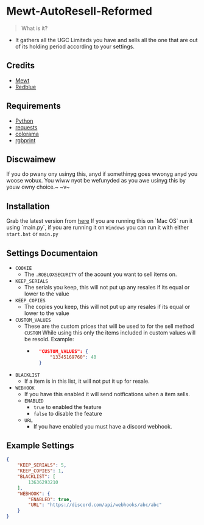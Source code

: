 # Mewt-AutoResell-Reformed

> What is it?
- It gathers all the UGC Limiteds you have and sells all the one that are out of its holding period according to your settings.

## Credits 
- [Mewt](https://discord.gg/mewt)
- [Redblue]([https://discord.gg/javaw](https://www.roblox.com/users/116781531/profile))

## Requirements
- [Python](https://www.python.org/downloads/)
- [requests](https://pypi.org/project/requests/)
- [colorama](https://pypi.org/project/colorama/)
- [rgbprint](https://pypi.org/project/rgbprint/)

## Discwaimew
If you do pwany ony usinyg this, anyd if somethinyg goes wwonyg anyd you woose wobux. You wiww nyot be wefunyded as you awe usinyg this by youw owny choice.~ ~v~

## Installation
Grab the latest version from [here]([https://github.com/workframes/mewtxjava-autosell/releases](https://github.com/JustAP1ayer/mewt-autosell-Reformed/tree/main))
If you are running this on `Mac OS` run it using `main.py`, if you are running it on `Windows` you can run it with either `start.bat` or `main.py`

## Settings Documentaion
- `COOKIE`
    * The `.ROBLOXSECURITY` of the acount you want to sell items on.
- `KEEP_SERIALS`
    * The serials you keep, this will not put up any resales if its equal or lower to the value
- `KEEP_COPIES`
    * The copies you keep, this will not put up any resales if its equal or lower to the value
- `CUSTOM_VALUES`
    * These are the custom prices that will be used to for the sell method `CUSTOM` While using this only the items included in custom values will be resold. Example:
        * ```json
            "CUSTOM_VALUES": {
                "13345169760": 40
            }
            ```
- `BLACKLIST` 
    * If a item is in this list, it will not put it up for resale.
- `WEBHOOK`
    * If you have this enabled it will send notfications when a item sells.
    - `ENABLED`
        * `true` to enabled the feature
        * `false` to disable the feature
    - `URL`
        * If you have enabled you must have a discord webhook.
## Example Settings
```json
{
    "KEEP_SERIALS": 5,
    "KEEP_COPIES": 1,
    "BLACKLIST": [
        13636293210
    ],
    "WEBHOOK": {
        "ENABLED": true,
        "URL": "https://discord.com/api/webhooks/abc/abc"
    }
}
```
